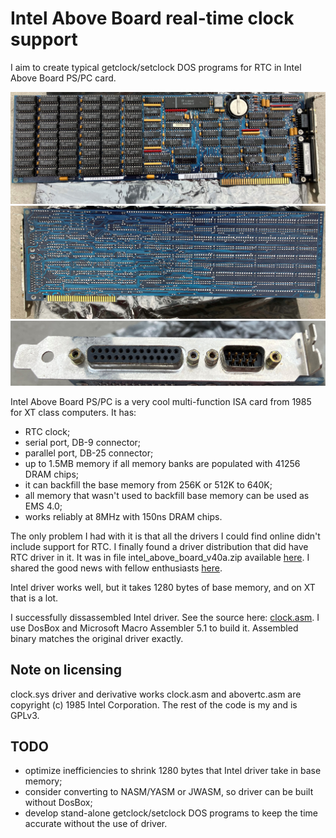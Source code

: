 ﻿# Intel Above Board real-time clock support

I aim to create typical getclock/setclock DOS programs for RTC in Intel Above Board PS/PC card.

![Intel Above Board PS/PC card front](img/front.jpg)
![Intel Above Board PS/PC card back](img/back.jpg)
![Intel Above Board PS/PC card connectors](img/connectors.jpg)

Intel Above Board PS/PC is a very cool multi-function ISA card from 1985 for XT class computers.
It has:

- RTC clock;
- serial port, DB-9 connector;
- parallel port, DB-25 connector;
- up to 1.5MB memory if all memory banks are populated with 41256 DRAM chips;
- it can backfill the base memory from 256K or 512K to 640K;
- all memory that wasn't used to backfill base memory can be used as EMS 4.0;
- works reliably at 8MHz with 150ns DRAM chips.

The only problem I had with it is that all the drivers I could find online didn't include support for RTC.
I finally found a driver distribution that did have RTC driver in it.
It was in file intel_above_board_v40a.zip available
[here](https://vetusware.com/download/Intel%20Above%20Board%204/?id=6149).
I shared the good news with fellow enthusiasts
[here](https://forum.vcfed.org/index.php?threads/need-help-with-rtc-on-intel-above-board-ps-pc.77403/).

Intel driver works well, but it takes 1280 bytes of base memory, and on XT that is a lot.

I successfully dissassembled Intel driver. See the source here: [clock.asm](src/clock.asm).
I use DosBox and Microsoft Macro Assembler 5.1 to build it.
Assembled binary matches the original driver exactly.


## Note on licensing

clock.sys driver and derivative works clock.asm and abovertc.asm are copyright (c) 1985 Intel Corporation.
The rest of the code is my and is GPLv3.


## TODO

- optimize inefficiencies to shrink 1280 bytes that Intel driver take in base memory;
- consider converting to NASM/YASM or JWASM, so driver can be built without DosBox;
- develop stand-alone getclock/setclock DOS programs to keep the time accurate without the use of driver.
